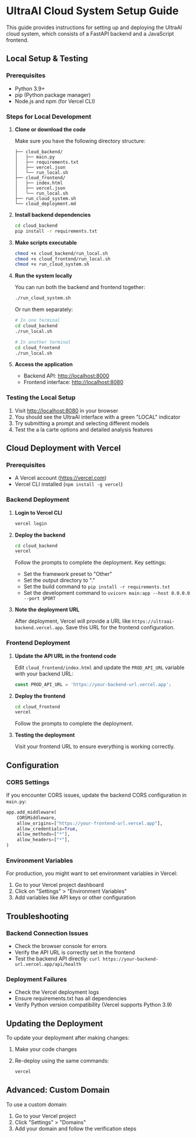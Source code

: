 # UltraAI Cloud System Setup Guide

This guide provides instructions for setting up and deploying the UltraAI cloud system, which consists of a FastAPI backend and a JavaScript frontend.

## Local Setup & Testing

### Prerequisites

- Python 3.9+
- pip (Python package manager)
- Node.js and npm (for Vercel CLI)

### Steps for Local Development

1. **Clone or download the code**

   Make sure you have the following directory structure:

   ```
   ├── cloud_backend/
   │   ├── main.py
   │   ├── requirements.txt
   │   ├── vercel.json
   │   └── run_local.sh
   ├── cloud_frontend/
   │   ├── index.html
   │   ├── vercel.json
   │   └── run_local.sh
   ├── run_cloud_system.sh
   └── cloud_deployment.md
   ```

2. **Install backend dependencies**

   ```bash
   cd cloud_backend
   pip install -r requirements.txt
   ```

3. **Make scripts executable**

   ```bash
   chmod +x cloud_backend/run_local.sh
   chmod +x cloud_frontend/run_local.sh
   chmod +x run_cloud_system.sh
   ```

4. **Run the system locally**

   You can run both the backend and frontend together:

   ```bash
   ./run_cloud_system.sh
   ```

   Or run them separately:

   ```bash
   # In one terminal
   cd cloud_backend
   ./run_local.sh

   # In another terminal
   cd cloud_frontend
   ./run_local.sh
   ```

5. **Access the application**

   - Backend API: <http://localhost:8000>
   - Frontend interface: <http://localhost:8080>

### Testing the Local Setup

1. Visit <http://localhost:8080> in your browser
2. You should see the UltraAI interface with a green "LOCAL" indicator
3. Try submitting a prompt and selecting different models
4. Test the a la carte options and detailed analysis features

## Cloud Deployment with Vercel

### Prerequisites

- A Vercel account (<https://vercel.com>)
- Vercel CLI installed (`npm install -g vercel`)

### Backend Deployment

1. **Login to Vercel CLI**

   ```bash
   vercel login
   ```

2. **Deploy the backend**

   ```bash
   cd cloud_backend
   vercel
   ```

   Follow the prompts to complete the deployment. Key settings:
   - Set the framework preset to "Other"
   - Set the output directory to "."
   - Set the build command to `pip install -r requirements.txt`
   - Set the development command to `uvicorn main:app --host 0.0.0.0 --port $PORT`

3. **Note the deployment URL**

   After deployment, Vercel will provide a URL like `https://ultraai-backend.vercel.app`. Save this URL for the frontend configuration.

### Frontend Deployment

1. **Update the API URL in the frontend code**

   Edit `cloud_frontend/index.html` and update the `PROD_API_URL` variable with your backend URL:

   ```javascript
   const PROD_API_URL = 'https://your-backend-url.vercel.app';
   ```

2. **Deploy the frontend**

   ```bash
   cd cloud_frontend
   vercel
   ```

   Follow the prompts to complete the deployment.

3. **Testing the deployment**

   Visit your frontend URL to ensure everything is working correctly.

## Configuration

### CORS Settings

If you encounter CORS issues, update the backend CORS configuration in `main.py`:

```python
app.add_middleware(
    CORSMiddleware,
    allow_origins=["https://your-frontend-url.vercel.app"],
    allow_credentials=True,
    allow_methods=["*"],
    allow_headers=["*"],
)
```

### Environment Variables

For production, you might want to set environment variables in Vercel:

1. Go to your Vercel project dashboard
2. Click on "Settings" > "Environment Variables"
3. Add variables like API keys or other configuration

## Troubleshooting

### Backend Connection Issues

- Check the browser console for errors
- Verify the API URL is correctly set in the frontend
- Test the backend API directly: `curl https://your-backend-url.vercel.app/api/health`

### Deployment Failures

- Check the Vercel deployment logs
- Ensure requirements.txt has all dependencies
- Verify Python version compatibility (Vercel supports Python 3.9)

## Updating the Deployment

To update your deployment after making changes:

1. Make your code changes
2. Re-deploy using the same commands:

   ```bash
   vercel
   ```

## Advanced: Custom Domain

To use a custom domain:

1. Go to your Vercel project
2. Click "Settings" > "Domains"
3. Add your domain and follow the verification steps
